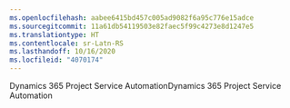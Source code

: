 ```yaml
---
ms.openlocfilehash: aabee6415bd457c005ad9082f6a95c776e15adce
ms.sourcegitcommit: 11a61db54119503e82faec5f99c4273e8d1247e5
ms.translationtype: HT
ms.contentlocale: sr-Latn-RS
ms.lasthandoff: 10/16/2020
ms.locfileid: "4070174"
---
```

<span data-ttu-id="d62cb-101">Dynamics 365 Project Service Automation</span><span class="sxs-lookup"><span data-stu-id="d62cb-101">Dynamics 365 Project Service Automation</span></span>
